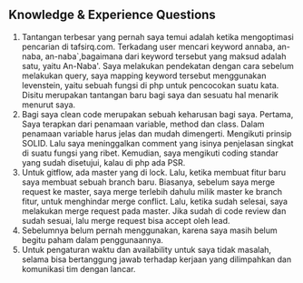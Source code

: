 
## Knowledge & Experience Questions
1. Tantangan terbesar yang pernah saya temui adalah ketika mengoptimasi pencarian di tafsirq.com. Terkadang user mencari keyword annaba, an-naba, an-naba`,bagaimana dari keyword tersebut yang maksud adalah satu, yaitu An-Naba'. Saya melakukan pendekatan dengan cara sebelum melakukan query, saya mapping keyword tersebut menggunakan levenstein, yaitu sebuah fungsi di php untuk pencocokan suatu kata. Disitu merupakan tantangan baru bagi saya dan sesuatu hal menarik menurut saya.
2. Bagi saya clean code merupakan sebuah keharusan bagi saya. Pertama, Saya terapkan dari penamaan variable, method dan class. Dalam penamaan variable harus jelas dan mudah dimengerti. Mengikuti prinsip SOLID.
Lalu saya meninggalkan comment yang isinya penjelasan singkat di suatu fungsi yang ribet. Kemudian, saya mengikuti coding standar yang sudah disetujui, kalau di php ada PSR.
3. Untuk gitflow, ada master yang di lock. Lalu, ketika membuat fitur baru saya membuat sebuah branch baru. Biasanya, sebelum saya merge request ke master, saya merge terlebih dahulu milik master ke branch fitur, untuk menghindar merge conflict. Lalu, ketika sudah selesai, saya melakukan merge request pada master. Jika sudah di code review dan sudah sesuai, lalu merge request bisa accept oleh lead.
4. Sebelumnya belum pernah menggunakan, karena saya masih belum begitu paham dalam penggunaannya.
5. Untuk pengaturan waktu dan availability untuk saya tidak masalah, selama bisa bertanggung jawab terhadap kerjaan yang dilimpahkan dan komunikasi tim dengan lancar.
